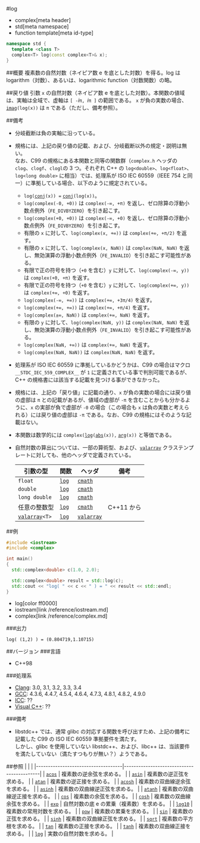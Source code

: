 #log
* complex[meta header]
* std[meta namespace]
* function template[meta id-type]

```cpp
namespace std {
  template <class T>
  complex<T> log(const complex<T>& x);
}
```

##概要
複素数の自然対数（ネイピア数 e を底とした対数）を得る。log は logarithm（対数）、あるいは、logarithmic function（対数関数）の略。


##戻り値
引数 `x` の自然対数（ネイピア数 e を底とした対数）。本関数の値域は、実軸は全域で、虚軸は `[ -`*i*`π, `*i*`π ]` の範囲である。
`x` が負の実数の場合、[`imag`](imag.md)`(log(x))` は `π` である（ただし、備考参照）。


##備考
- 分岐截断は負の実軸に沿っている。
- 規格には、上記の戻り値の記載、および、分岐截断以外の規定・説明は無い。  
	なお、C99 の規格にある本関数と同等の関数群（`complex.h` ヘッダの `clog`、`clogf`、`clogl`の 3 つ。それぞれ C++ の `log<double>`、`log<float>`、`log<long double>` に相当）では、処理系が ISO IEC 60559（IEEE 754 と同一）に準拠している場合、以下のように規定されている。
	- `log(`[`conj`](conj.md)`(x)) =` [`conj`](conj.md)`(log(x))`。
	- `log(complex(-0, +0))` は `complex(-∞, +π)` を返し、ゼロ除算の浮動小数点例外（`FE_DIVBYZERO`）を引き起こす。
	- `log(complex(+0, +0))` は `complex(-∞, +0)` を返し、ゼロ除算の浮動小数点例外（`FE_DIVBYZERO`）を引き起こす。
	- 有限の `x` に対して、`log(complex(x, +∞))` は `complex(+∞, +π/2)` を返す。
	- 有限の `x` に対して、`log(complex(x, NaN))` は `complex(NaN, NaN)` を返し、無効演算の浮動小数点例外（`FE_INVALID`）を引き起こす可能性がある。
	- 有限で正の符号を持つ（`+0` を含む）`y` に対して、`log(complex(-∞, y))` は `complex(+0, +π)` を返す。
	- 有限で正の符号を持つ（`+0` を含む）`y` に対して、`log(complex(+∞, y))` は `complex(+∞, +0)` を返す。
	- `log(complex(-∞, +∞))` は `complex(+∞, +3π/4)` を返す。
	- `log(complex(+∞, +∞))` は `complex(+∞, +π/4)` を返す。
	- `log(complex(±∞, NaN))` は `complex(+∞, NaN)` を返す。
	- 有限の `y` に対して、`log(complex(NaN, y))` は `complex(NaN, NaN)` を返し、無効演算の浮動小数点例外（`FE_INVALID`）を引き起こす可能性がある。
	- `log(complex(NaN, +∞))` は `complex(+∞, NaN)` を返す。
	- `log(complex(NaN, NaN))` は `complex(NaN, NaN)` を返す。
- 処理系が ISO IEC 60559 に準拠しているかどうかは、C99 の場合はマクロ `__STDC_IEC_559_COMPLEX__` が `1` に定義されている事で判別可能であるが、C++ の規格書には該当する記載を見つける事ができなかった。
- 規格には、上記の「戻り値」に記載の通り、`x` が負の実数の場合には戻り値の虚部は `π` との記載があるが、値域の虚部が `-π` を含むことからも分かるように、`x` の実部が負で虚部が `-0` の場合（この場合も `x` は負の実数と考えられる）には戻り値の虚部は `-π` である。なお、C99 の規格にはそのような記載はない。
- 本関数は数学的には `complex(`[`log`](/reference/cmath/log.md)`(`[`abs`](abs.md)`(x)),` [`arg`](arg.md)`(x))` と等価である。
- 自然対数の算出については、一部の算術型、および、[`valarray`](/reference/valarray.md) クラステンプレートに対しても、他のヘッダで定義されている。

	| 引数の型                                  | 関数                                         | ヘッダ                               | 備考       |
	|-------------------------------------------|----------------------------------------------|--------------------------------------|------------|
	| `float`                                   | [`log`](/reference/cmath/log.md)             | [`cmath`](/reference/cmath.md)       |            |
	| `double`                                  | [`log`](/reference/cmath/log.md)             | [`cmath`](/reference/cmath.md)       |            |
	| `long double`                             | [`log`](/reference/cmath/log.md)             | [`cmath`](/reference/cmath.md)       |            |
	| 任意の整数型                              | [`log`](/reference/cmath/log.md)             | [`cmath`](/reference/cmath.md)       | C++11 から |
	| [`valarray`](/reference/valarray.md)`<T>` | [`log`](/reference/valarray/valarray/log.md) | [`valarray`](/reference/valarray.md) |            |


##例
```cpp
#include <iostream>
#include <complex>

int main()
{
  std::complex<double> c(1.0, 2.0);

  std::complex<double> result = std::log(c);
  std::cout << "log( " << c << " ) = " << result << std::endl;
}
```
* log[color ff0000]
* iostream[link /reference/iostream.md]
* complex[link /reference/complex.md]

###出力
```
log( (1,2) ) = (0.804719,1.10715)
```


##バージョン
###言語
- C++98

###処理系
- [Clang](/implementation.md#clang): 3.0, 3.1, 3.2, 3.3, 3.4
- [GCC](/implementation.md#gcc): 4.3.6, 4.4.7, 4.5.4, 4.6.4, 4.7.3, 4.8.1, 4.8.2, 4.9.0
- [ICC](/implementation.md#icc): ??
- [Visual C++](/implementation.md#visual_cpp): ??

###備考
- libstdc++ では、通常 glibc の対応する関数を呼び出すため、上記の備考に記載した C99 の ISO IEC 60559 準拠要件を満たす。  
	しかし、glibc を使用していない libstdc++、および、libc++ は、当該要件を満たしていない（満たすつもりが無い？）ようである。


##参照
|                                    |                                           |
|------------------------------------|-------------------------------------------|
| [`acos`](acos.md)                  | 複素数の逆余弦を求める。                  |
| [`asin`](asin.md)                  | 複素数の逆正弦を求める。                  |
| [`atan`](atan.md)                  | 複素数の逆正接を求める。                  |
| [`acosh`](acosh.md)                | 複素数の双曲線逆余弦を求める。            |
| [`asinh`](asinh.md)                | 複素数の双曲線逆正弦を求める。            |
| [`atanh`](atanh.md)                | 複素数の双曲線逆正接を求める。            |
| [`cos`](cos.md)                    | 複素数の余弦を求める。                    |
| [`cosh`](cosh.md)                  | 複素数の双曲線余弦を求める。              |
| [`exp`](exp.md)                    | 自然対数の底 e の累乗（複素数）を求める。 |
| [`log10`](log10.md)                | 複素数の常用対数を求める。                |
| [`pow`](pow.md)                    | 複素数の累乗を求める。                    |
| [`sin`](sin.md)                    | 複素数の正弦を求める。                    |
| [`sinh`](sinh.md)                  | 複素数の双曲線正弦を求める。              |
| [`sqrt`](sqrt.md)                  | 複素数の平方根を求める。                  |
| [`tan`](tan.md)                    | 複素数の正接を求める。                    |
| [`tanh`](tanh.md)                  | 複素数の双曲線正接を求める。              |
| [`log`](/reference/cmath/log.md)   | 実数の自然対数を求める。                  |
